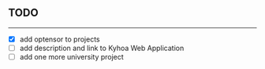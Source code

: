 ## TODO

---

- [x] add optensor to projects
- [ ] add description and link to Kyhoa Web Application
- [ ] add one more university project
